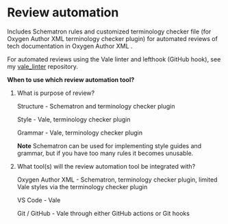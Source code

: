 # Review automation
Includes Schematron rules and customized terminology checker file (for Oxygen Author XML terminology checker plugin) for automated reviews of tech documentation in Oxygen Author XML .

For automated reviews using the Vale linter and lefthook (GitHub hook), see my [vale_linter](https://github.hpe.com/eric-szegedi/vale_linter/wiki) repository.

<b>When to use which review automation tool?</b>
1. What is purpose of review?

   Structure - Schematron and terminology checker plugin
   
   Style - Vale, terminology checker plugin
   
   Grammar - Vale, terminology checker plugin
   
   **Note** Schematron can be used for implementing style guides and grammar, but if you have too many rules it becomes unusable.

2. What tool(s) will the review automation tool be integrated with?

   Oxygen Author XML - Schematron, terminology checker plugin, limited Vale styles via the terminology checker plugin
   
   VS Code - Vale
   
   Git / GitHub - Vale through either GitHub actions or Git hooks
